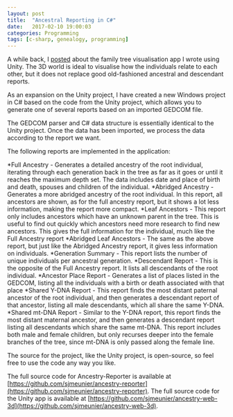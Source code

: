 ```yaml
---
layout: post
title:  "Ancestral Reporting in C#"
date:   2017-02-10 19:00:03
categories: Programming
tags: [c-sharp, genealogy, programming]
---
```


A while back, I [posted](https://sjmeunier.github.io/programming/2016/11/06/family-tree-visualisation-with-unity3d.html) about the family tree visualisation app I wrote using Unity. The 3D world is ideal to visualise how the individuals relate to each other, but it does not replace good old-fashioned ancestral and descendant reports.

As an expansion on the Unity project, I have created a new Windows project in C# based on the code from the Unity project, which allows you to generate one of several reports based on an imported GEDCOM file.

The GEDCOM parser and C# data structure is essentially identical to the Unity project. Once the data has been imported, we process the data according to the report we want.

The following reports are implemented in the application:

*Full Ancestry - Generates a detailed ancestry of the root individual, iterating through each generation back in the tree as far as it goes or until it reaches the maximum depth set. The data includes date and place of birth and death, spouses and children of the individual.
*Abridged Ancestry - Generates a more abridged ancestry of the root individual. In this report, all ancestors are shown, as for the full ancestry report, but it shows a lot less information, making the report more compact.
*Leaf Ancestors - This report only includes ancestors which have an unknown parent in the tree. This is useful to find out quickly which ancestors need more research to find new ancestors. This gives the full information for the individual, much like the Full Ancestry report
*Abridged Leaf Ancestors - The same as the above report, but just like the Abridged Ancestry report, it gives less information on individuals.
*Generation Summary - This report lists the number of unique individuals per ancestral generation.
*Descendant Report - This is the opposite of the Full Ancestry report. It lists all descendants of the root individual.
*Ancestor Place Report - Generates a list of places listed in the GEDCOM, listing all the individuals with a birth or death associated with that place
*Shared Y-DNA Report - This report finds the most distant paternal ancestor of the root individual, and then generates a descendant report of that ancestor, listing all male descendants, which all share the same Y-DNA.
*Shared mt-DNA Report - Similar to the Y-DNA report, this report finds the most distant maternal ancestor, and then generates a descendant report listing all descendants which share the same mt-DNA. This report includes both male and female children, but only recurses deeper into the female branches of the tree, since mt-DNA is only passed along the female line.

<!--more-->
The source for the project, like the Unity project, is open-source, so feel free to use the code any way you like.

The full source code for Ancestry-Reporter is available at [https://github.com/sjmeunier/ancestry-reporter](https://github.com/sjmeunier/ancestry-reporter).
The full source code for the Unity app is available at [https://github.com/sjmeunier/ancestry-web-3d](https://github.com/sjmeunier/ancestry-web-3d).